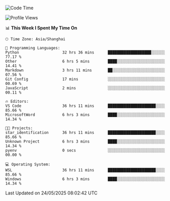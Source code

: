 <!--START_SECTION:waka-->
![Code Time](http://img.shields.io/badge/Code%20Time-2%2C903%20hrs%2030%20mins-blue)

![Profile Views](http://img.shields.io/badge/Profile%20Views-0-blue)

📊 **This Week I Spent My Time On** 

```text
🕑︎ Time Zone: Asia/Shanghai

💬 Programming Languages: 
Python                   32 hrs 36 mins      ███████████████████░░░░░░   77.17 % 
Other                    6 hrs 5 mins        ████░░░░░░░░░░░░░░░░░░░░░   14.41 % 
Markdown                 3 hrs 11 mins       ██░░░░░░░░░░░░░░░░░░░░░░░   07.56 % 
Git Config               17 mins             ░░░░░░░░░░░░░░░░░░░░░░░░░   00.69 % 
JavaScript               2 mins              ░░░░░░░░░░░░░░░░░░░░░░░░░   00.11 % 

🔥 Editors: 
VS Code                  36 hrs 11 mins      █████████████████████░░░░   85.66 % 
MicrosoftWord            6 hrs 3 mins        ████░░░░░░░░░░░░░░░░░░░░░   14.34 % 

🐱‍💻 Projects: 
star_identification      36 hrs 11 mins      █████████████████████░░░░   85.66 % 
Unknown Project          6 hrs 3 mins        ████░░░░░░░░░░░░░░░░░░░░░   14.34 % 
pyenv                    0 secs              ░░░░░░░░░░░░░░░░░░░░░░░░░   00.00 % 

💻 Operating System: 
WSL                      36 hrs 11 mins      █████████████████████░░░░   85.66 % 
Windows                  6 hrs 3 mins        ████░░░░░░░░░░░░░░░░░░░░░   14.34 % 
```


 Last Updated on 24/05/2025 08:02:42 UTC
<!--END_SECTION:waka-->